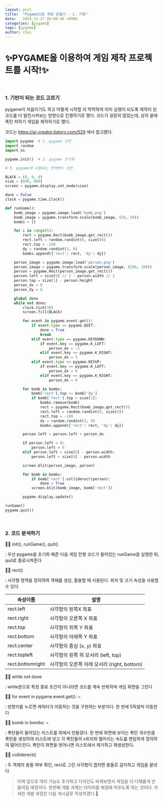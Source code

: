 ```yaml
---
layout: post
title:  "Pygame으로 게임 만들기 - 1. 기획"
date:   2024-11-27 00:00:40 +0900
categories: [pygame]
tags: [pygame]
author: choi
---
```


# ✨PYGAME을 이용하여 게임 제작 프로젝트를 시작!✨
&nbsp;

### 1. 기반이 되는 코드 고르기

 pygame이 처음이기도 하고 어떻게 시작할 지 막막하여 이미 실행이 되도록 제작이 된 코드를 더 발전시켜보는 방향으로 진행하기로 했다. 코드가 굉장히 많았는데, 상의 끝에 폭탄 피하기 게임을 제작하기로 했다. 

코드는 https://ai-creator.tistory.com/529 에서 참고했다.

```python
import pygame  # 1. pygame 선언
import random
import os

pygame.init()  # 2. pygame 초기화

# 3. pygame에 사용되는 전역변수 선언

BLACK = (0, 0, 0)
size = [600, 800]
screen = pygame.display.set_mode(size)

done = False
clock = pygame.time.Clock()

def runGame():
    bomb_image = pygame.image.load('bomb.png')
    bomb_image = pygame.transform.scale(bomb_image, (50, 50))
    bombs = []

    for i in range(5):
        rect = pygame.Rect(bomb_image.get_rect())
        rect.left = random.randint(0, size[0])
        rect.top = -100
        dy = random.randint(3, 9)
        bombs.append({'rect': rect, 'dy': dy})

    person_image = pygame.image.load('person.png')
    person_image = pygame.transform.scale(person_image, (100, 100))
    person = pygame.Rect(person_image.get_rect())
    person.left = size[0] // 2 - person.width // 2
    person.top = size[1] - person.height
    person_dx = 0
    person_dy = 0

    global done
    while not done:
        clock.tick(30)
        screen.fill(BLACK)

        for event in pygame.event.get():
            if event.type == pygame.QUIT:
                done = True
                break
            elif event.type == pygame.KEYDOWN:
                if event.key == pygame.K_LEFT:
                    person_dx = -5
                elif event.key == pygame.K_RIGHT:
                    person_dx = 5
            elif event.type == pygame.KEYUP:
                if event.key == pygame.K_LEFT:
                    person_dx = 0
                elif event.key == pygame.K_RIGHT:
                    person_dx = 0

        for bomb in bombs:
            bomb['rect'].top += bomb['dy']
            if bomb['rect'].top > size[1]:
                bombs.remove(bomb)
                rect = pygame.Rect(bomb_image.get_rect())
                rect.left = random.randint(0, size[0])
                rect.top = -100
                dy = random.randint(3, 9)
                bombs.append({'rect': rect, 'dy': dy})

        person.left = person.left + person_dx

        if person.left < 0:
            person.left = 0
        elif person.left > size[0] - person.width:
            person.left = size[0] - person.width

        screen.blit(person_image, person)

        for bomb in bombs:
            if bomb['rect'].colliderect(person):
                done = True
            screen.blit(bomb_image, bomb['rect'])

        pygame.display.update()

runGame()
pygame.quit()
```
&nbsp;
&nbsp;
### 2. 코드 분석하기

👩‍💻 init(), runGame(), quit()

: 우선 pygame을 초기화 해준 다음 게임 진행 코드가 들어있는 runGame을 실행한 뒤, quit로 종료시켜준다

👩‍💻 rect()

: 사각형 영역을 정의하여 객체를 생성, 활용할 때 사용된다. 위치 및 크기 속성을 사용할 수 있다.

| 속성이름  | 설명 |
| --- | --- |
| rect.left | 사각형의 왼쪽X 좌표 |
| rect.right | 사각형의 오른쪽 X 좌표 |
| rect.top | 사각형의 위쪽 Y 좌표 |
| rect.bottom | 사각형의 아래쪽 Y 좌표 |
| rect.center | 사각형의 중심 (x, y) 좌표 |
| rect.topleft | 사각형의 왼쪽 위 모서리 (left, top) |
| rect.bottomright | 사각형의 오른쪽 아래 모서리 (right, bottom) |

👩‍💻 while not done

: while문으로 특정 종료 조건이 아니라면 코드를 계속 반복하며 게임 화면을 그린다

👩‍💻 for event in pygame.event.get(): ~

: 방향키를 누르면 캐릭터가 이동하는 것을 구현하는 부분이다. 한 번에 5픽셀씩 이동한다

👩‍💻 bomb in bombs: ~

: 폭탄들이 들어있는 리스트를 위에서 만들었다. 한 번에 화면에 보이는 폭탄 개수만큼 폭탄을 생성하여 리스트에 넣고 각 폭탄들의 x위치와 떨어지는 속도를 랜덤하게 정의하여 떨어뜨린다. 폭탄이 화면을 벗어나면 리스트에서 제거하고 재생성한다.

👩‍💻 colliderect()

: 두 객체의 충돌 여부 확인, rect로 그린 사각형이 겹치면 충돌로 감지하고 게임을 끝낸다
&nbsp;
&nbsp;
&nbsp;
> 이제 앞으로 여러 기능도 추가하고 디자인도 바꿔보면서 게임을 더 다채롭게 만들어갈 예정이다. 첫번째 개발 과제는 타이머를 배경에 띄우도록 하는 것이다. 자세한 개발 과정은 다음 게시글로 작성하겠다.👋